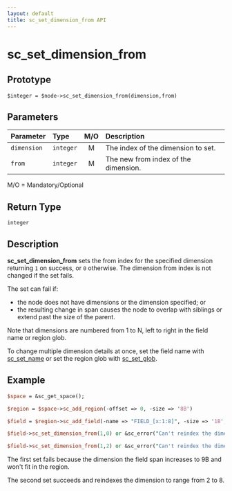 ```yaml
---
layout: default
title: sc_set_dimension_from API
---
```



sc_set_dimension_from
=====================


Prototype
---------

```
$integer = $node->sc_set_dimension_from(dimension,from)
```


Parameters
----------

| Parameter   | Type      | M/O | Description                                    |
|:------------|:----------|:---:|:-----------------------------------------------|
| `dimension` | `integer` |  M  | The index of the dimension to set.             |
| `from`      | `integer` |  M  | The new from index of the dimension.           |

M/O = Mandatory/Optional


Return Type
-----------

`integer`


Description
-----------

**sc_set_dimension_from** sets the from index for the specified dimension returning
`1` on success, or `0` otherwise.  The dimension from index is not changed if the
set fails.

The set can fail if:

- the node does not have dimensions or the dimension specified; or
- the resulting change in span causes the node to overlap with siblings or 
  extend past the size of the parent.

Note that dimensions are numbered from 1 to N, left to right in the 
field name or region glob.

To change multiple dimension details at once, set the field name with 
[sc_set_name]() or set the region glob with [sc_set_glob]().


Example
-------

```perl
$space = &sc_get_space();

$region = $space->sc_add_region(-offset => 0, -size => '8B')

$field = $region->sc_add_field(-name => "FIELD_[x:1:8]", -size => '1B', ...);

$field->sc_set_dimension_from(1,0) or &sc_error("Can't reindex the dimension");

$field->sc_set_dimension_from(1,2) or &sc_error("Can't reindex the dimension");
```

The first set fails because the dimension the field span increases to 9B and
won't fit in the region.

The second set succeeds and reindexes the dimension to range from 2 to 8.
